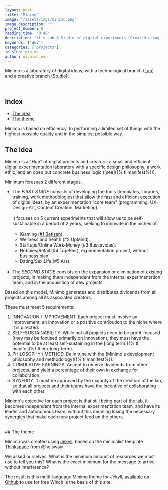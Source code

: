```yaml
---
layout: post
title: "Mínimo"
image: "/assets/imgs/minimo.png"
image_description: ""
project_number: 0
reading_time: "0:40"
description: "it's Lab & Studio of digital experiments. Created using Jekyll with ♥"
keywords: ["dev"]
categories: ['projects']
id_slug: minimo
author: nicolas_ea
---
```


Mínimo is a laboratory of digital ideas, with a technological branch
(<a href="{% tl projects %}">Lab</a>) and a creative branch (<a target="_blank" href="{{ site.instagram_username }}">Studio</a>).

<br>

## Index
* <a href="#the-idea">The idea</a>
* <a href="#the-theme">The theme</a>

<div class = "alert alert-info mb-5 text-center" role = "alert">
Mínimo is based on efficiency: In performing
a limited set of things with the highest possible quality and in the simplest possible way.
</div>

## The idea

Mínimo is a "Hub" of digital projects and creators;
a small and efficient digital experimentation laboratory with a specific design philosophy,
a work ethic, and an open but concrete business logic ([see]({% tl manifest%})).

Minimum foresees 2 different stages.

* The <i class="bg-black">FIRST STAGE</i> consists of developing the tools
(templates, libraries, training, work methodologies) that allow the
fast and efficient execution of digital ideas, by an experimentation "core team"
 (programming, UX-Design-Art, Content Creation, Marketing).
 <br><br>
 It focuses on 5 current experiments that will allow us to be self-sustainable
 in a period of 2 years, seeking to innovate in the niches of:
 <br><br>
   * iGaming ([#1 Betizen](/en/2019/3/)).
   * Wellness and health (#2 UpMind).
   * Startups/Online Work-Money (#3 Buscavidas).
   * Hobbies/Retail (#4 TopBeer), experimentation project, without business plan.
   * Dating/Sex Life (#5 Ars).
 <br><br>
 * The <i class="bg-black">SECOND STAGE</i> consists on the expansion or
 elimination of existing projects, in making them independent from the internal
 experimentation team, and in the acquisition of new projects.

 <div class="alert alert-warning text-center mt-5 mb-5" role="alert">
 Based on this model, Mínimo generates and distributes dividends from all projects
 among all its associated creators.
 </div>

 These must meet 5 requirements:

 1. INNOVATION / IMPROVEMENT. Each project must involve an improvement, an innovation or a positive contribution to the niche where it is directed.
 2. SELF-SUSTAINABILITY. While not all projects need to be profit-focused (they may be focused primarily on innovation), they must have the potential to be at least self-sustaining in the [long term]({% tl manifest%} # em-long-term).
 3. PHILOSOPHY / METHOD. Be in tune with the [Mínimo's development philosophy and methodology]({% tl manifest%}).
 4. CUMULATIVE EARNINGS. Accept to receive dividends from other projects, and yield a percentage of their own
 in exchange for collaboration.
 5. SYNERGY. It must be approved by the majority of the creators of the lab,
 so that all projects and their teams have the incentive of collaborating with each other.

Mínimo's objective for each project is that still being part of the lab,
it becomes independent from the internal experimentation team, and have its leader and autonomous team;
without this meaning losing the necessary synergies that make each new project feed on the others.

<br>
## The theme

Mínimo was created using [Jekyll](https://jekyllrb.com/), based on the minimalist template [Thinkspace](https://github.com/heiswayi/thinkspace) from @heiswayi.

We asked ourselves:
What is the minimum amount of resources we must use to tell you this?
What is the exact minimum for the message to arrive without interference?

The result is this multi-language Mínimo theme for Jekyll, [available on Github](https://github.com/minimo-io/minimo) to use for free <i class="fas fa-hand-rock" ></i> Which is the basis of this site.

<br>
